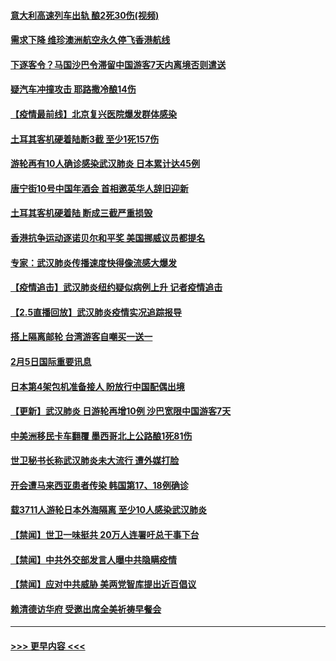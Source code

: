 #### [意大利高速列车出轨 酿2死30伤(视频)](../pages/prog202/a102770762.md?t=02061802) 
#### [需求下降 维珍澳洲航空永久停飞香港航线](../pages/prog202/a102770751.md?t=02061802) 
#### [下逐客令？马国沙巴令滞留中国游客7天内离境否则遣送](../pages/prog202/a102770640.md?t=02061802) 
#### [疑汽车冲撞攻击 耶路撒冷酿14伤](../pages/prog202/a102770586.md?t=02061802) 
#### [【疫情最前线】北京复兴医院爆发群体感染](../pages/prog202/a102770602.md?t=02061802) 
#### [土耳其客机硬着陆断3截 至少1死157伤](../pages/prog202/a102770508.md?t=02061802) 
#### [游轮再有10人确诊感染武汉肺炎 日本累计达45例](../pages/prog202/a102770476.md?t=02061802) 
#### [唐宁街10号中国年酒会 首相邀英华人辞旧迎新](../pages/prog202/a102770458.md?t=02061802) 
#### [土耳其客机硬着陆 断成三截严重损毁](../pages/prog202/a102770239.md?t=02061802) 
#### [香港抗争运动逐诺贝尔和平奖 美国挪威议员都提名](../pages/prog202/a102770390.md?t=02061802) 
#### [专家：武汉肺炎传播速度快得像流感大爆发](../pages/prog202/a102770132.md?t=02061802) 
#### [【疫情追击】武汉肺炎纽约疑似病例上升 记者疫情追击](../pages/prog202/a102770000.md?t=02061802) 
#### [【2.5直播回放】武汉肺炎疫情实况追踪报导](../pages/prog202/a102769913.md?t=02061802) 
#### [搭上隔离邮轮 台湾游客自嘲买一送一](../pages/prog202/a102769845.md?t=02061802) 
#### [2月5日国际重要讯息](../pages/prog202/a102769821.md?t=02061802) 
#### [日本第4架包机准备接人 盼放行中国配偶出境](../pages/prog202/a102769765.md?t=02061802) 
#### [【更新】武汉肺炎 日游轮再增10例 沙巴宽限中国游客7天](../pages/prog202/a102758911.md?t=02061802) 
#### [中美洲移民卡车翻覆 墨西哥北上公路酿1死81伤](../pages/prog202/a102769703.md?t=02061802) 
#### [世卫秘书长称武汉肺炎未大流行 遭外媒打脸](../pages/prog202/a102769679.md?t=02061802) 
#### [开会遭马来西亚患者传染 韩国第17、18例确诊](../pages/prog202/a102769600.md?t=02061802) 
#### [载3711人游轮日本外海隔离 至少10人感染武汉肺炎](../pages/prog202/a102769538.md?t=02061802) 
#### [【禁闻】世卫一味挺共 20万人连署吁总干事下台](../pages/prog202/a102769445.md?t=02061802) 
#### [【禁闻】中共外交部发言人曝中共隐瞒疫情](../pages/prog202/a102769400.md?t=02061802) 
#### [【禁闻】应对中共威胁 美两党智库提出近百倡议](../pages/prog202/a102769357.md?t=02061802) 
#### [赖清德访华府  受邀出席全美祈祷早餐会](../pages/prog202/a102769350.md?t=02061802) 

----
#### [ >>> 更早内容 <<< ](../indexes/prog202-earlier.md)
